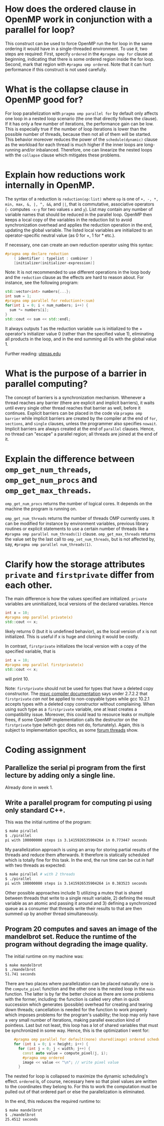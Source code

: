 # How does the ordered clause in OpenMP work in conjunction with a parallel for loop?
This construct can be used to force OpenMP run the for loop in the same ordering it would have in a single-threaded environment.
To use it, two steps are required:
First, specify `ordered` in the `#pragma omp for` clause at beginning, indicating that there is some ordered region inside the for loop.
Second, mark that region with `#pragma omp ordered`.
Note that it can hurt performance if this construct is not used carefully.

# What is the collapse clause in OpenMP good for?
For loop parallelization with `pragma omp parallel for` by default only affects one loop in a nested loop scenario (the one that directly follows the clause).
If it has only a few number of iterations, the performance gain can be low.
This is especially true if the number of loop iterations is lower than the possible number of threads, because then not all of them will be started.
This behavior moreover reduces the power of the `schedule(dynamic)` clause as the workload for each thread is much higher if the inner loops are long-running and/or inbalanced.
Therefore, one can linearize the nested loops with the `collapse` clause which mitigates these problems.

# Explain how reductions work internally in OpenMP.
The syntax of a reduction is `reduction(op:list)` where `op` is one of `+, -, *, min, max, &, |, ^, &&`, and `||`, that is commutative, associative operators (`-` computes `-x-y` for two values `x` and `y`).
List may contain any number of variable names that should be reduced in the parallel loop.
OpenMP then keeps a local copy of the variables in the reduction list to avoid synchronization overhead and applies the reduction operation in the end, updating the global variable.
The listed local variables are initialized to an operator-specific neutral value (as 0 for +, 1 for * etc.).

If necessary, one can create an own reduction operator using this syntax:
```C
#pragma omp declare reduction
    ( identifier : typelist : combiner )
    [initializer(initializer-expression)]
```

Note: It is not recommended to use different operations in the loop body and the `reduction` clause as the effects are hard to reason about.
For instance, see the following program:
```cpp
std::vector<int> numbers{...};
int sum = 1;
#pragma omp parallel for reduction(+:sum)
for(int i = 0; i < num_numbers; i++) {
  sum *= numbers[i];
}
std::cout << sum << std::endl;
```
It always outputs 1 as the reduction variable `sum` is initialized to the + operator's initializer value 0 (rather than the specified value 1), eliminating all products in the loop, and in the end summing all 0s with the global value 1.

Further reading: [utexas.edu](https://pages.tacc.utexas.edu/~eijkhout/pcse/html/omp-reduction.html)

# What is the purpose of a barrier in parallel computing?
The concept of barriers is a synchronization mechanism.
Whenever a thread reaches any barrier (there are explicit and implicit barriers), it waits until every single other thread reaches that barrier as well, before it continues.
Explicit barriers can be placed in the code via `pragma omp barrier` while implicit barriers are created by the compiler at the end of `for`, `sections`, and `single` clauses, unless the programmer also specifies `nowait`.
Implicit barriers are always created at the end of `parallel` clauses.
Hence, no thread can "escape" a parallel region; all threads are joined at the end of it.

# Explain the difference between `omp_get_num_threads`, `omp_get_num_procs` and `omp_get_max_threads`.
`omp_get_num_procs` returns the number of logical cores.
It depends on the machine the program is running on.

`omp_get_num_threads` returns the number of threads OMP currently uses.
It can be modified for instance by environment variables, previous library routines or explicit statements to use a certain number of threads like a `#pragma omp parallel num_threads(1)` clause.
`omp_get_max_threads` returns the value set by the last call to `omp_set_num_threads`, but is not affected by, say, `#pragma omp parallel num_threads(1)`.

# Clarify how the storage attributes `private` and `firstprivate` differ from each other.
The main difference is how the values specified are initialized.
`private` variables are uninitialized, local versions of the declared variables.
Hence
```cpp
int x = 10;
#pragma omp parallel private(x)
std::cout << x;
```
likely returns 0 (but it is undefined behavior), as the local version of x is not initialized.
This is useful if x is huge and cloning it would be costly.

In contrast, `firstprivate` initializes the local version with a copy of the specified variable, that is
```cpp
int x = 10;
#pragma omp parallel firstprivate(x)
std::cout << x;
```
will print 10.

Note: `firstprivate` should not be used for types that have a deleted copy constructor.
The [msvc compiler documentation](https://docs.microsoft.com/en-us/cpp/parallel/openmp/2-directives?view=msvc-160#27-data-environment) says under 2.7.2.2 that `firstprivate` *can not* be applied to non-copyable types while gcc 10.2.1 accepts types with a deleted copy constructor without complaining.
When using such type as a `firstprivate` variable, one at least creates a compatibility issue.
Moreover, this could lead to resource leaks or multiple frees, if some OpenMP implementation calls the destructor on the `firstprivate` type (which gcc does not do, fortunately).
Again, this is subject to implementation specifics, as some [forum threads](https://community.intel.com/t5/Intel-C-Compiler/OpenMP-firstprivate-and-C-object-destruction/td-p/773088) show.

# Coding assignment
## Parallelize the serial pi program from the first lecture by adding only a single line.
Already done in week 1.
## Write a parallel program for computing pi using only standard C++.
This was the initial runtime of the program:
```bash
$ make pirallel
$ ./pirallel
pi with 100000000 steps is 3.1415926535904264 in 0.773447 seconds
```
My parallelization approach is using an array for storing partial results of the threads and reduce them afterwards.
It therefore is statically scheduled which is totally fine for this task.
In the end, the run time can be cut in half with two threads as expected:
```bash
$ make pirallel # with 2 threads
$ ./pirallel
pi with 100000000 steps is 3.1415926535904264 in 0.383523 seconds
```
Other possible approaches include 1) utilizing a mutex that is shared between threads that write to a single result variable, 2) defining the result variable as an atomic and passing it around and 3) defining a synchronized queue as a consumer that threads write their results to that are then summed up by another thread simultaneously.

## Program 20 computes and saves an image of the mandelbrot set. Reduce the runtime of the program without degrading the image quality.
The initial runtime on my machine was:
```bash
$ make mandelbrot
$ ./mandelbrot
51.741 seconds
```

There are two places where parallelization can be placed naturally: one is the `compute_pixel` function and the other one is the nested loop in the `main` function.
The latter is by far the better choice as there are some problems with the former, including:
the function is called very often in quick succession which generates (possible) overhead for creating and tearing down threads; cancellation is needed for the function to work properly which imposes problems for the program's usability; the loop may only have a very small number of iterations, making parallel execution kind of pointless.
Last but not least, this loop has a lot of shared variables that must be synchronized in some way.
Hence, this is the optimization I went for:
```cpp
    #pragma omp parallel for default(none) shared(image) ordered schedule(dynamic) collapse(2)
    for (int i = 0; i < height; i++) {
      for (int j = 0; j < width; j++) {
        const auto value = compute_pixel(j, i);
        #pragma omp ordered
        image << value << "\n"; // write pixel value
      }
```
The nested for loop is collapsed to maximize the dynamic scheduling's effect.
`ordered` is, of course, necessary here so that pixel values are written to the coordinates they belong to.
For this to work the computation must be pulled out of that ordered part or else the parallelization is eliminated.

In the end, this reduces the required runtime to:
```bash
$ make mandelbrot
$ ./mandelbrot
25.4512 seconds
```
